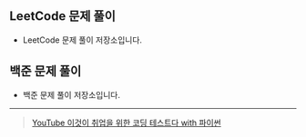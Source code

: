 ## LeetCode 문제 풀이

- LeetCode 문제 풀이 저장소입니다.

## 백준 문제 풀이

- 백준 문제 풀이 저장소입니다.

---

> [YouTube 이것이 취업을 위한 코딩 테스트다 with 파이썬](https://www.youtube.com/playlist?list=PLVsNizTWUw7H9_of5YCB0FmsSc-K44y81)